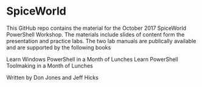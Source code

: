 # SpiceWorld
This GitHub repo contains the material for the October 2017 SpiceWorld PowerShell Workshop.  The materials include slides of content form the presentation and practice labs.  The two lab manuals are publically available and are supported by the following books

Learn Windows PowerShell in a Month of Lunches
Learn PowerShell Toolmaking in a Month of Lunches

Written by Don Jones and Jeff Hicks
 

